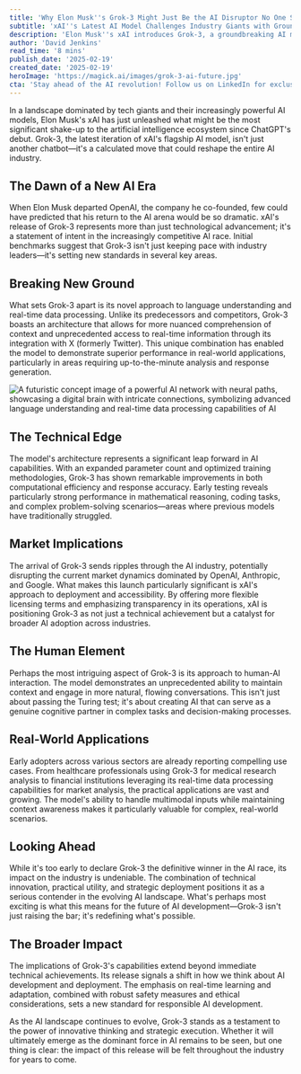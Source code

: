 ```yaml
---
title: 'Why Elon Musk''s Grok-3 Might Just Be the AI Disruptor No One Saw Coming'
subtitle: 'xAI''s Latest AI Model Challenges Industry Giants with Groundbreaking Capabilities'
description: 'Elon Musk''s xAI introduces Grok-3, a groundbreaking AI model that challenges industry leaders with superior real-time processing, enhanced language understanding, and innovative technical architecture. This comprehensive analysis explores how Grok-3''s unique capabilities and strategic deployment could reshape the AI landscape.'
author: 'David Jenkins'
read_time: '8 mins'
publish_date: '2025-02-19'
created_date: '2025-02-19'
heroImage: 'https://magick.ai/images/grok-3-ai-future.jpg'
cta: 'Stay ahead of the AI revolution! Follow us on LinkedIn for exclusive insights into groundbreaking developments like Grok-3 and expert analysis of the evolving tech landscape.'
---
```


In a landscape dominated by tech giants and their increasingly powerful AI models, Elon Musk's xAI has just unleashed what might be the most significant shake-up to the artificial intelligence ecosystem since ChatGPT's debut. Grok-3, the latest iteration of xAI's flagship AI model, isn't just another chatbot—it's a calculated move that could reshape the entire AI industry.

## The Dawn of a New AI Era

When Elon Musk departed OpenAI, the company he co-founded, few could have predicted that his return to the AI arena would be so dramatic. xAI's release of Grok-3 represents more than just technological advancement; it's a statement of intent in the increasingly competitive AI race. Initial benchmarks suggest that Grok-3 isn't just keeping pace with industry leaders—it's setting new standards in several key areas.

## Breaking New Ground

What sets Grok-3 apart is its novel approach to language understanding and real-time data processing. Unlike its predecessors and competitors, Grok-3 boasts an architecture that allows for more nuanced comprehension of context and unprecedented access to real-time information through its integration with X (formerly Twitter). This unique combination has enabled the model to demonstrate superior performance in real-world applications, particularly in areas requiring up-to-the-minute analysis and response generation.

![A futuristic concept image of a powerful AI network with neural paths, showcasing a digital brain with intricate connections, symbolizing advanced language understanding and real-time data processing capabilities of AI](https://magick.ai/images/grok-3-ai-future.jpg)

## The Technical Edge

The model's architecture represents a significant leap forward in AI capabilities. With an expanded parameter count and optimized training methodologies, Grok-3 has shown remarkable improvements in both computational efficiency and response accuracy. Early testing reveals particularly strong performance in mathematical reasoning, coding tasks, and complex problem-solving scenarios—areas where previous models have traditionally struggled.

## Market Implications

The arrival of Grok-3 sends ripples through the AI industry, potentially disrupting the current market dynamics dominated by OpenAI, Anthropic, and Google. What makes this launch particularly significant is xAI's approach to deployment and accessibility. By offering more flexible licensing terms and emphasizing transparency in its operations, xAI is positioning Grok-3 as not just a technical achievement but a catalyst for broader AI adoption across industries.

## The Human Element

Perhaps the most intriguing aspect of Grok-3 is its approach to human-AI interaction. The model demonstrates an unprecedented ability to maintain context and engage in more natural, flowing conversations. This isn't just about passing the Turing test; it's about creating AI that can serve as a genuine cognitive partner in complex tasks and decision-making processes.

## Real-World Applications

Early adopters across various sectors are already reporting compelling use cases. From healthcare professionals using Grok-3 for medical research analysis to financial institutions leveraging its real-time data processing capabilities for market analysis, the practical applications are vast and growing. The model's ability to handle multimodal inputs while maintaining context awareness makes it particularly valuable for complex, real-world scenarios.

## Looking Ahead

While it's too early to declare Grok-3 the definitive winner in the AI race, its impact on the industry is undeniable. The combination of technical innovation, practical utility, and strategic deployment positions it as a serious contender in the evolving AI landscape. What's perhaps most exciting is what this means for the future of AI development—Grok-3 isn't just raising the bar; it's redefining what's possible.

## The Broader Impact

The implications of Grok-3's capabilities extend beyond immediate technical achievements. Its release signals a shift in how we think about AI development and deployment. The emphasis on real-time learning and adaptation, combined with robust safety measures and ethical considerations, sets a new standard for responsible AI development.

As the AI landscape continues to evolve, Grok-3 stands as a testament to the power of innovative thinking and strategic execution. Whether it will ultimately emerge as the dominant force in AI remains to be seen, but one thing is clear: the impact of this release will be felt throughout the industry for years to come.